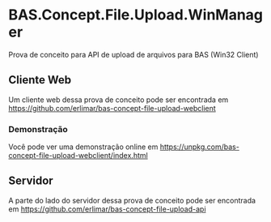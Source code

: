 # BAS.Concept.File.Upload.WinManager

Prova de conceito para API de upload de arquivos para BAS (Win32 Client)

## Cliente Web
Um cliente web dessa prova de conceito pode ser encontrada em https://github.com/erlimar/bas-concept-file-upload-webclient

### Demonstração
Você pode ver uma demonstração online em https://unpkg.com/bas-concept-file-upload-webclient/index.html

## Servidor

A parte do lado do servidor dessa prova de conceito pode ser encontrada em https://github.com/erlimar/bas-concept-file-upload-api